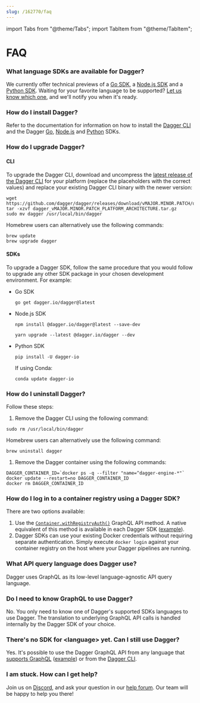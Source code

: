 ```yaml
---
slug: /162770/faq
---
```


import Tabs from "@theme/Tabs";
import TabItem from "@theme/TabItem";

# FAQ

### What language SDKs are available for Dagger?

We currently offer technical previews of a [Go SDK](/sdk/go), a [Node.js SDK](/sdk/nodejs) and a [Python SDK](/sdk/python). Waiting for your favorite language to be supported? [Let us know which one](https://airtable.com/shrzABOn1wCk5yBF4), and we'll notify you when it's ready.

### How do I install Dagger?

Refer to the documentation for information on how to install the [Dagger CLI](./cli/465058-install.md) and the Dagger [Go](./sdk/go/371491-install.md), [Node.js](./sdk/nodejs/835948-install.md) and [Python](./sdk/python/866944-install.md) SDKs.

### How do I upgrade Dagger?

#### CLI

To upgrade the Dagger CLI, download and uncompress the [latest release of the Dagger CLI](https://github.com/dagger/dagger/releases) for your platform (replace the placeholders with the correct values) and replace your existing Dagger CLI binary with the newer version:

```shell
wget https://github.com/dagger/dagger/releases/download/vMAJOR.MINOR.PATCH/dagger_vMAJOR.MINOR.PATCH_PLATFORM_ARCHITECTURE.tar.gz
tar -xzvf dagger_vMAJOR.MINOR.PATCH_PLATFORM_ARCHITECTURE.tar.gz
sudo mv dagger /usr/local/bin/dagger
```

Homebrew users can alternatively use the following commands:

```shell
brew update
brew upgrade dagger
```

#### SDKs

To upgrade a Dagger SDK, follow the same procedure that you would follow to upgrade any other SDK package in your chosen development environment. For example:

- Go SDK

  ```shell
  go get dagger.io/dagger@latest
  ```

- Node.js SDK

  <Tabs>
  <TabItem value="npm">

  ```shell
  npm install @dagger.io/dagger@latest --save-dev
  ```

  </TabItem>

  <TabItem value="yarn">

  ```shell
  yarn upgrade --latest @dagger.io/dagger --dev
  ```

  </TabItem>
  </Tabs>

- Python SDK

  ```shell
  pip install -U dagger-io
  ```

  If using Conda:

  ```shell
  conda update dagger-io
  ```

### How do I uninstall Dagger?

Follow these steps:

1. Remove the Dagger CLI using the following command:

  ```shell
  sudo rm /usr/local/bin/dagger
  ```

  Homebrew users can alternatively use the following command:

  ```shell
  brew uninstall dagger
  ```

1. Remove the Dagger container using the following commands:

  ```shell
  DAGGER_CONTAINER_ID=`docker ps -q --filter "name=^dagger-engine-*"`
  docker update --restart=no DAGGER_CONTAINER_ID
  docker rm DAGGER_CONTAINER_ID
  ```

### How do I log in to a container registry using a Dagger SDK?

There are two options available:

1. Use the [`Container.withRegistryAuth()`](https://docs.dagger.io/api/reference/#Container-withRegistryAuth) GraphQL API method. A native equivalent of this method is available in each Dagger SDK ([example](./guides/723462-use-secrets.md#use-secrets-with-dagger-sdk-methods)).
1. Dagger SDKs can use your existing Docker credentials without requiring separate authentication. Simply execute `docker login` against your container registry on the host where your Dagger pipelines are running.

### What API query language does Dagger use?

Dagger uses GraphQL as its low-level language-agnostic API query language.

### Do I need to know GraphQL to use Dagger?

No. You only need to know one of Dagger's supported SDKs languages to use Dagger. The translation to underlying GraphQL API calls is handled internally by the Dagger SDK of your choice.

### There's no SDK for &lt;language&gt; yet. Can I still use Dagger?

Yes. It's possible to use the Dagger GraphQL API from any language that [supports GraphQL](https://graphql.org/code/) ([example](./api/254103-build-custom-client.md)) or from the [Dagger CLI](./cli/698277-index.md).

### I am stuck. How can I get help?

Join us on [Discord](https://discord.com/invite/dagger-io), and ask your question in our [help forum](https://discord.com/channels/707636530424053791/1030538312508776540). Our team will be happy to help you there!
